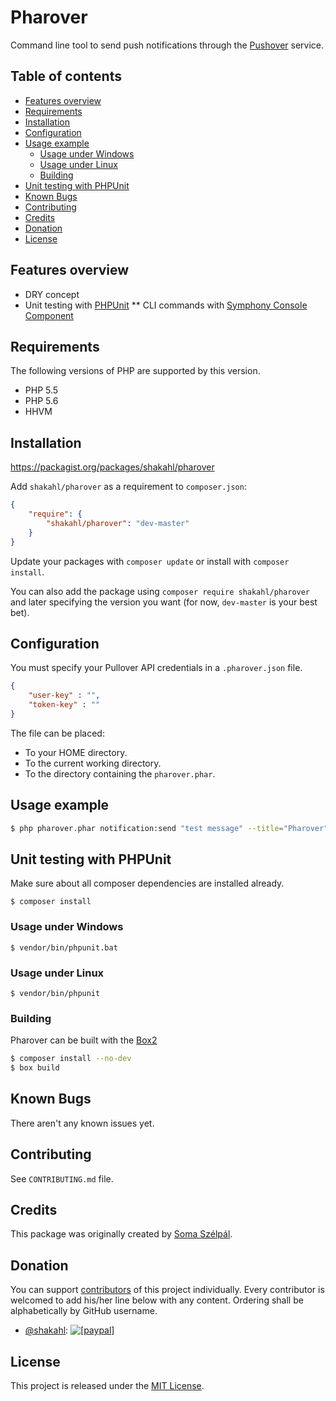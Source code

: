 # Pharover

Command line tool to send push notifications through the [Pushover](https://pushover.net/) service.

## Table of contents

* [Features overview](#features-overview)
* [Requirements](#requirements)
* [Installation](#installation)
* [Configuration](#configuration)
* [Usage example](#usage-example)
    - [Usage under Windows](#usage-under-windows)
    - [Usage under Linux](#usage-under-linux)
    - [Building](#building)
* [Unit testing with PHPUnit](#unit-testing-with-phpunit)
* [Known Bugs](#known-bugs)
* [Contributing](#contributing)
* [Credits](#credits)
* [Donation](#donation)
* [License](#license)

## Features overview

* DRY concept
* Unit testing with [PHPUnit](https://phpunit.de/)
** CLI commands with [Symphony Console Component][symfony-console]

## Requirements

The following versions of PHP are supported by this version.

* PHP 5.5
* PHP 5.6
* HHVM

## Installation

https://packagist.org/packages/shakahl/pharover

Add `shakahl/pharover` as a requirement to `composer.json`:

```json
{
    "require": {
        "shakahl/pharover": "dev-master"
    }
}
```

Update your packages with `composer update` or install with `composer install`.

You can also add the package using `composer require shakahl/pharover` and later specifying the version you want (for now, `dev-master` is your best bet).

## Configuration

You must specify your Pullover API credentials in a `.pharover.json` file.

```json
{
    "user-key" : "",
    "token-key" : ""
}
```

The file can be placed:
* To your HOME directory.
* To the current working directory.
* To the directory containing the `pharover.phar`.

## Usage example

```bash
$ php pharover.phar notification:send "test message" --title="Pharover" --url="https://github.com/shakahl/pharover" --url-title="Pharover on GitHub"
```

## Unit testing with PHPUnit

Make sure about all composer dependencies are installed already.
```shell
$ composer install
```

### Usage under Windows
```shell
$ vendor/bin/phpunit​.bat
```

### Usage under Linux
```shell
$ vendor/bin/phpunit
```

### Building

Pharover can be built with the [Box2](http://box-project.github.io/box2/)

```bash
$ composer install --no-dev
$ box build
```

## Known Bugs

There aren't any known issues yet.

## Contributing

See `CONTRIBUTING.md` file.

## Credits

This package was originally created by [Soma Szélpál][shakahl].

## Donation

You can support [contributors][contributors] of this project individually. Every contributor is welcomed to add his/her line below with any content. Ordering shall be alphabetically by GitHub username.

* [@shakahl](https://github.com/shakahl): <a href="https://www.paypal.com/cgi-bin/webscr?cmd=_donations&business=3PWPWKLHMBSCU&lc=US&item_name=Open%20Source%20Development&item_number=opensource&currency_code=EUR&bn=PP%2dDonationsBF%3abtn_donate_SM%2egif%3aNonHostedGuest"><img src="https://www.paypalobjects.com/en_US/i/btn/btn_donate_LG.gif" alt="[paypal]" /></a>

## License

This project is released under the [MIT License][opensource].

[shakahl]: https://github.com/shakahl/
[contributors]: https://github.com/shakahl/pharover/graphs/contributors
[opensource]: http://www.opensource.org/licenses/MIT
[symfony-console]: http://symfony.com/doc/current/components/console/introduction.html
